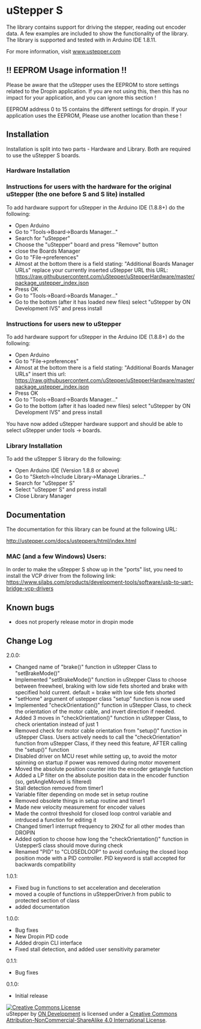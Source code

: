 # uStepper S

The library contains support for driving the stepper, reading out encoder data. A few examples are included to show the functionality of the library.
The library is supported and tested with in Arduino IDE 1.8.11.

For more information, visit www.ustepper.com

## !! EEPROM Usage information !!

Please be aware that the uStepper uses the EEPROM to store settings related to the Dropin application.
If you are not using this, then this has no impact for your application, and you can ignore this section !

EEPROM address 0 to 15 contains the different settings for dropin. If your application uses the EEPROM,
Please use another location than these !

## Installation

Installation is split into two parts - Hardware and Library. Both are required to use the uStepper S boards.

### Hardware Installation 

### Instructions for users with the hardware for the original uStepper (the one before S and S lite) installed

To add hardware support for uStepper in the Arduino IDE (1.8.8+) do the following:
 - Open Arduino
 - Go to "Tools->Board->Boards Manager..."
 - Search for "uStepper"
 - Choose the "uStepper" board and press "Remove" button
 - close the Boards Manager
 - Go to "File->preferences"
 - Almost at the bottom there is a field stating: "Additional Boards Manager URLs" replace your currently inserted uStepper URL this URL: https://raw.githubusercontent.com/uStepper/uStepperHardware/master/package_ustepper_index.json
 - Press OK
 - Go to "Tools->Board->Boards Manager..."
 - Go to the bottom (after it has loaded new files) select "uStepper by ON Development IVS" and press install

### Instructions for users new to uStepper

To add hardware support for uStepper in the Arduino IDE (1.8.8+) do the following:
 - Open Arduino
 - Go to "File->preferences"
 - Almost at the bottom there is a field stating: "Additional Boards Manager URLs" insert this url: https://raw.githubusercontent.com/uStepper/uStepperHardware/master/package_ustepper_index.json
 - Press OK
 - Go to "Tools->Board->Boards Manager..."
 - Go to the bottom (after it has loaded new files) select "uStepper by ON Development IVS" and press install

You have now added uStepper hardware support and should be able to select uStepper under tools -> boards.

### Library Installation

To add the uStepper S library do the following:
- Open Arduino IDE (Version 1.8.8 or above)
- Go to "Sketch->Include Library->Manage Libraries..."
- Search for "uStepper S"
- Select "uStepper S" and press install
- Close Library Manager

## Documentation
The documentation for this library can be found at the following URL:

http://ustepper.com/docs/usteppers/html/index.html

### MAC (and a few Windows) Users:
In order to make the uStepper S show up in the "ports" list, you need to install the VCP driver from the following link: 
https://www.silabs.com/products/development-tools/software/usb-to-uart-bridge-vcp-drivers

## Known bugs
- does not properly release motor in dropin mode

## Change Log
2.0.0:
- Changed name of "brake()" function in uStepper Class to "setBrakeMode()"
- Implemented "setBrakeMode()" function in uStepper Class to choose between freewheel, braking with low side fets shorted and brake with specified hold current. default = brake with low side fets shorted
- "setHome" argument of ustepper class "setup" function is now used
- Implemented "checkOrientation()" function in uStepper Class, to check the orientation of the motor cable, and invert direction if needed.
- Added 3 moves in "checkOrientation()" function in uStepper Class, to check orientation instead of just 1
- Removed check for motor cable orientation from "setup()" function in uStepper Class. Users actively needs to call the "checkOrientation" function from uStepper Class, if they need this feature, AFTER calling the "setup()" function
- Disabled driver on MCU reset while setting up, to avoid the motor spinning on startup if power was removed during motor movement
- Moved the absolute position counter into the encoder getangle function
- Added a LP filter on the absolute position data in the encoder function (so, getAngleMoved is filtered)
- Stall detection removed from timer1
- Variable filter depending on mode set in setup routine
- Removed obsolete things in setup routine and timer1
- Made new velocity measurement for encoder values
- Made the control threshold for closed loop control variable and intrduced a function for editing it
- Changed timer1 interrupt frequency to 2KhZ for all other modes than DROPIN
- Added option to choose how long the "checkOrientation()" function in UstepperS class should move during check
- Renamed "PID" to "CLOSEDLOOP" to avoid confusing the closed loop position mode with a PID controller. PID keyword is stall accepted for backwards compatibility

1.0.1:
- Fixed bug in functions to set acceleration and deceleration
- moved a couple of functions in uStepperDriver.h from public to protected section of class
- added documentation

1.0.0:
- Bug fixes
- New Dropin PID code
- Added dropin CLI interface
- Fixed stall detection, and added user sensitivity parameter

0.1.1:
- Bug fixes

0.1.0:	
- Initial release

<a rel="license" href="http://creativecommons.org/licenses/by-nc-sa/4.0/"><img alt="Creative Commons License" style="border-width:0" src="https://i.creativecommons.org/l/by-nc-sa/4.0/88x31.png" /></a><br /><span xmlns:dct="http://purl.org/dc/terms/" property="dct:title">uStepper</span> by <a xmlns:cc="http://creativecommons.org/ns#" href="www.ustepper.com" property="cc:attributionName" rel="cc:attributionURL">ON Development</a> is licensed under a <a rel="license" href="http://creativecommons.org/licenses/by-nc-sa/4.0/">Creative Commons Attribution-NonCommercial-ShareAlike 4.0 International License</a>.
